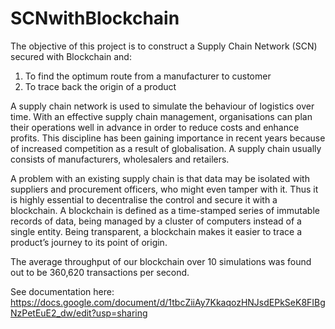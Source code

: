 # SCNwithBlockchain

The objective of this project is to construct a Supply Chain Network (SCN) secured with Blockchain and:
  1. To find the optimum route from a manufacturer to customer
  2. To trace back the origin of a product

A supply chain network is used to simulate the behaviour of logistics over time. With an effective supply chain management, organisations can plan their operations well in advance in order to reduce costs and enhance profits. This discipline has been gaining importance in recent years because of increased competition as a result of globalisation. A supply chain usually consists of manufacturers, wholesalers and retailers.

A problem with an existing supply chain is that data may be isolated with suppliers and procurement officers, who might even tamper with it. Thus it is highly essential to decentralise the control and secure it with a blockchain. A blockchain is defined as a time-stamped series of immutable records of data, being managed by a cluster of computers instead of a single entity. Being transparent, a blockchain makes it easier to trace a product’s journey to its point of origin.

The average throughput of our blockchain over 10 simulations was found out to be 360,620 transactions per second.

See documentation here: https://docs.google.com/document/d/1tbcZiiAy7KkaqozHNJsdEPkSeK8FIBgNzPetEuE2_dw/edit?usp=sharing
